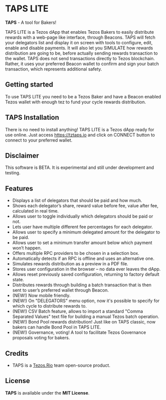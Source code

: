 # TAPS LITE

**TAPS** - A tool for Bakers!

TAPS LITE is a Tezos dApp that enables Tezos Bakers to easily distribute rewards with a web-page like interface, through Beacons.
TAPS will fetch your delegators list and display it on screen with tools to configure, edit, enable and disable payments.
It will also let you SIMULATE how rewards distribution are going to be, before actually sending rewards transaction to the wallet.
TAPS does not send transactions directly to Tezos blockchain. Rather, it uses your preferred Beacon wallet to confirm and sign
your batch transaction, which represents additional safety.

## Getting started

To use TAPS LITE you need to be a Tezos Baker and have a Beacon enabled Tezos wallet with enough tez to fund your cycle rewards distribution. 

## TAPS Installation

There is no need to install anything! TAPS LITE is a Tezos dApp ready for use online.
Just access https://tztaps.io and click on CONNECT button to connect to your preferred wallet.

## Disclaimer

This software is BETA. It is experimental and still under development and testing.

## Features

 - Displays a list of delegators that should be paid and how much.
 - Shows each delegator’s share, reward value before fee, value after fee, calculated in real time.
 - Allows user to toggle individually which delegators should be paid or not.
 - Lets user have multiple different fee percentages for each delegator.
 - Allows user to specify a minimum delegated amount for the delegator to be paid.
 - Allows user to set a minimum transfer amount below which payment won’t happen.
 - Offers multiple RPC providers to be chosen in a selection box.
 - Automatically detects if an RPC is offline and uses an alternative one.
 - Simulates rewards distribution as a preview in a PDF file.
 - Stores user configuration in the browser – no data ever leaves the dApp.
 - Allows reset previously saved configuration, returning to factory default state.
 - Distributes rewards through building a batch transaction that is then sent to user’s preferred wallet through Beacon.
 - (NEW!) Now mobile friendly.
 - (NEW!) On "DELEGATORS" menu option, now it's possible to specify for which cycle to distribute rewards to.
 - (NEW!) CSV Batch feature, allows to import a standard "Comma Separated Values" text file for building a manual Tezos batch operation.
 - (NEW!) Bond Pool rewards distribution! Just like on TAPS classic, now bakers can handle Bond Pool in TAPS LITE.
 - (NEW!) Governance, voting! A tool to facilitate Tezos Governance proposals voting for bakers.

## Credits

- TAPS is a [Tezos.Rio](https://tezos.rio) team open-source product.

## License

**TAPS** is available under the **MIT License**.

[project-issues]: https://github.com/TezosRio/TAPS/issues
[project-license]: LICENSE.md
